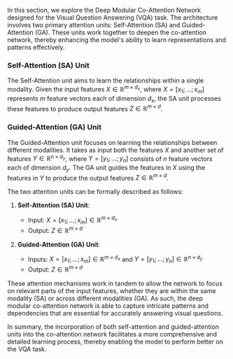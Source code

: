 In this section, we explore the Deep Modular Co-Attention Network designed for the Visual Question Answering (VQA) task. The architecture involves two primary attention units: Self-Attention (SA) and Guided-Attention (GA). These units work together to deepen the co-attention network, thereby enhancing the model's ability to learn representations and patterns effectively.

### Self-Attention (SA) Unit

The Self-Attention unit aims to learn the relationships within a single modality. Given the input features $X \in \mathbb{R}^{m \times d_x}$, where $X = [x_1; \dots; x_m]$ represents $m$ feature vectors each of dimension $d_x$, the SA unit processes these features to produce output features $Z \in \mathbb{R}^{m \times d}$.

### Guided-Attention (GA) Unit

The Guided-Attention unit focuses on learning the relationships between different modalities. It takes as input both the features $X$ and another set of features $Y \in \mathbb{R}^{n \times d_y}$, where $Y = [y_1; \dots; y_n]$ consists of $n$ feature vectors each of dimension $d_y$. The GA unit guides the features in $X$ using the features in $Y$ to produce the output features $Z \in \mathbb{R}^{m \times d}$.

The two attention units can be formally described as follows:

1. **Self-Attention (SA) Unit**:
   - Input: $X = [x_1; \dots; x_m] \in \mathbb{R}^{m \times d_x}$
   - Output: $Z \in \mathbb{R}^{m \times d}$

2. **Guided-Attention (GA) Unit**:
   - Inputs: $X = [x_1; \dots; x_m] \in \mathbb{R}^{m \times d_x}$ and $Y = [y_1; \dots; y_n] \in \mathbb{R}^{n \times d_y}$
   - Output: $Z \in \mathbb{R}^{m \times d}$

These attention mechanisms work in tandem to allow the network to focus on relevant parts of the input features, whether they are within the same modality (SA) or across different modalities (GA). As such, the deep modular co-attention network is able to capture intricate patterns and dependencies that are essential for accurately answering visual questions.

In summary, the incorporation of both self-attention and guided-attention units into the co-attention network facilitates a more comprehensive and detailed learning process, thereby enabling the model to perform better on the VQA task.
